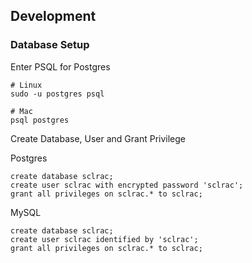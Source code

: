 
## Development 

### Database Setup 

Enter PSQL for Postgres 

```
# Linux 
sudo -u postgres psql 

# Mac 
psql postgres 
```

Create Database, User and Grant Privilege

Postgres   
```psql
create database sclrac;
create user sclrac with encrypted password 'sclrac';
grant all privileges on sclrac.* to sclrac;
```

MySQL   
```mysql
create database sclrac;
create user sclrac identified by 'sclrac';
grant all privileges on sclrac.* to sclrac;
```